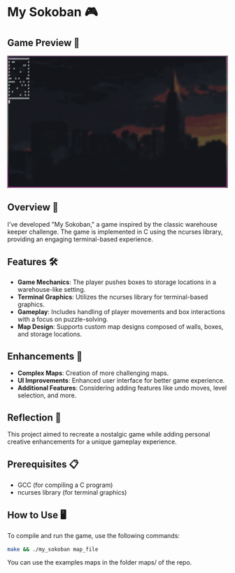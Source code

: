 # My Sokoban 🎮

## Game Preview 📸
![My Sokoban Game Preview](preview.png)

## Overview 🌟
I've developed "My Sokoban," a game inspired by the classic warehouse keeper challenge. The game is implemented in C using the ncurses library, providing an engaging terminal-based experience.

## Features 🛠️
- **Game Mechanics**: The player pushes boxes to storage locations in a warehouse-like setting.
- **Terminal Graphics**: Utilizes the ncurses library for terminal-based graphics.
- **Gameplay**: Includes handling of player movements and box interactions with a focus on puzzle-solving.
- **Map Design**: Supports custom map designs composed of walls, boxes, and storage locations.

## Enhancements 🚀
- **Complex Maps**: Creation of more challenging maps.
- **UI Improvements**: Enhanced user interface for better game experience.
- **Additional Features**: Considering adding features like undo moves, level selection, and more.

## Reflection 💭
This project aimed to recreate a nostalgic game while adding personal creative enhancements for a unique gameplay experience.

## Prerequisites 📋
- GCC (for compiling a C program)
- ncurses library (for terminal graphics)

## How to Use 🖥️
To compile and run the game, use the following commands:
```bash
make && ./my_sokoban map_file
```
You can use the examples maps in the folder maps/ of the repo.

